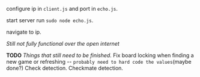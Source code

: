 configure ip in `client.js` and port in `echo.js`.

start server run `sudo node echo.js`.

navigate to ip.

*Still not fully functional over the open internet*

**TODO**
_Things that still need to be finished._
Fix board locking when finding a new game or refreshing -- `probably need to hard code the values`(maybe done?)
Check detection.
Checkmate detection.